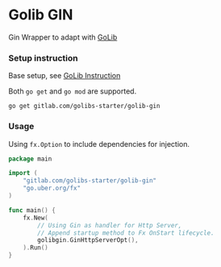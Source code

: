 # Golib GIN

Gin Wrapper to adapt with [GoLib](https://gitlab.com/golibs-starter/golib)

### Setup instruction

Base setup, see [GoLib Instruction](https://gitlab.com/golibs-starter/golib/-/blob/develop/README.md)

Both `go get` and `go mod` are supported.

```shell
go get gitlab.com/golibs-starter/golib-gin
```

### Usage

Using `fx.Option` to include dependencies for injection.

```go
package main

import (
    "gitlab.com/golibs-starter/golib-gin"
    "go.uber.org/fx"
)

func main() {
    fx.New(
        // Using Gin as handler for Http Server,
        // Append startup method to Fx OnStart lifecycle.
        golibgin.GinHttpServerOpt(),
    ).Run()
}
```
